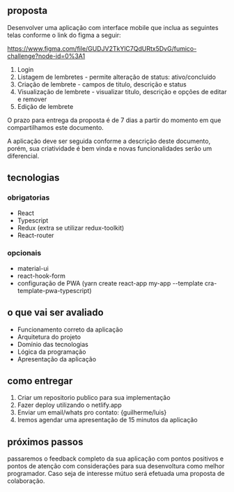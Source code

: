 ## proposta

Desenvolver uma aplicação com interface mobile que inclua as seguintes telas conforme o link do figma a seguir:

https://www.figma.com/file/GUDJV2TkYlC7QdURtx5DvG/fumico-challenge?node-id=0%3A1

1. Login
2. Listagem de lembretes - permite alteração de status: ativo/concluido
3. Criação de lembrete - campos de titulo, descrição e status
4. Visualização de lembrete - visualizar titulo, descrição e opções de editar e remover
5. Edição de lembrete

O prazo para entrega da proposta é de 7 dias a partir do momento em que compartilhamos este documento.

A aplicação deve ser seguida conforme a descrição deste documento, porém, sua criatividade é bem vinda e novas funcionalidades serão um diferencial.

## tecnologias

### obrigatorias

- React
- Typescript
- Redux (extra se utilizar redux-toolkit)
- React-router

### opcionais

- material-ui
- react-hook-form
- configuração de PWA (yarn create react-app my-app --template cra-template-pwa-typescript)

## o que vai ser avaliado

- Funcionamento correto da aplicação
- Arquitetura do projeto
- Domínio das tecnologias
- Lógica da programação
- Apresentação da aplicação

## como entregar

1. Criar um repositorio publico para sua implementação
2. Fazer deploy utilizando o netlify.app
3. Enviar um email/whats pro contato: {guilherme/luis}
4. Iremos agendar uma apresentação de 15 minutos da aplicação

## próximos passos

passaremos o feedback completo da sua aplicação com pontos positivos e pontos de atenção com considerações para sua desenvoltura como melhor programador. Caso seja de interesse mútuo será efetuada uma proposta de colaboração.
